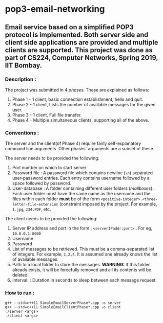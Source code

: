 # pop3-email-networking
## Email service based on a simplified POP3 protocol is implemented. Both server side and client side applications are provided and multiple clients are supported. This project was done as part of CS224, Computer Networks, Spring 2019, IIT Bombay.

### Description :

The project was submitted in 4 *phases*. These are explained as follows:
1. Phase 1 - 1 client, basic connection establishment, hello and quit.
2. Phase 2 - 1 client, Lists the number of available messages for the given user.
3. Phase 3 - 1 client, Full file transfer.
4. Phase 4 - Multiple simultaneous clients, supporting all of the above.


### Conventions :
The server and the client(of Phase 4) require fairly self-explanatory command line arguments. Other phases' arguments are a subset of these.

The server needs to be provided the following:
1. Port number on which to start server
2. Password file : A password file which contains newline (`\n`) separated user-password entries. Each entry contains username followed by a space followed by password.
3. User-database : A folder containing different user folders (*mailboxes*). Each user folder must have the same name as the username and the files within each folder **must** be of the form `<positive-integer>.<three-letter-file-extension` (constraint imposed by the project. For example, `1.jpg`, `234.PDF`, etc.

The client needs to be provided the following:
1. Server IP address and port in the form : `<serverIPaddr:port>` . For eg, `10.0.0.1:8000`
2. Username
3. Password
4. List of messages to be retrieved. This must be a comma-separated list of integers. For example, `1,2,4`. It is assumed one already knows the list of available messages.
5. Path to a local folder to store the messages. **WARNING:** If this folder already exists, it will be forcefully removed and all its contents will be deleted.
6. Interval. : Duration in seconds to sleep between each message request.

### How to run :
~~~~
g++ --std=c++11 SimpleEmailServerPhase*.cpp -o server
g++ --std=c++11 SimpleEmailClientPhase*.cpp -o client
./server <args>
./client <args>
